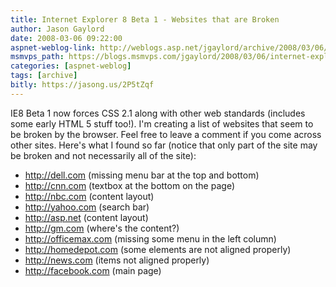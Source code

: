 ```yaml
---
title: Internet Explorer 8 Beta 1 - Websites that are Broken
author: Jason Gaylord
date: 2008-03-06 09:22:00
aspnet-weblog-link: http://weblogs.asp.net/jgaylord/archive/2008/03/06/internet-explorer-8-beta-1-websites-that-are-broken.aspx
msmvps_path: https://blogs.msmvps.com/jgaylord/2008/03/06/internet-explorer-8-beta-1-websites-that-are-broken/
categories: [aspnet-weblog]
tags: [archive]
bitly: https://jasong.us/2P5tZqf
---
```


IE8 Beta 1 now forces CSS 2.1 along with other web standards (includes some early HTML 5 stuff too!). I'm creating a list of websites that seem to be broken by the browser. Feel free to leave a comment if you come across other sites. Here's what I found so far (notice that only part of the site may be broken and not necessarily all of the site):

- http://dell.com (missing menu bar at the top and bottom)  
- http://cnn.com (textbox at the bottom on the page)  
- http://nbc.com (content layout)  
- http://yahoo.com (search bar)
- http://asp.net (content layout)
- http://gm.com (where's the content?)
- http://officemax.com (missing some menu in the left column)
- http://homedepot.com (some elements are not aligned properly)
- http://news.com (items not aligned properly)
- http://facebook.com (main page)